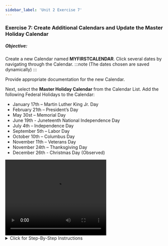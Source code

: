 ```yaml
---
sidebar_label: 'Unit 2 Exercise 7'
---
```


### Exercise 7: Create Additional Calendars and Update the Master Holiday Calendar

##### Objective:

Create a new Calendar named **MYFIRSTCALENDAR**. Click several dates by navigating through the Calendar. 
:::note
(The dates chosen are saved dynamically)
:::

Provide appropriate documentation for the new Calendar.

Next, select the **Master Holiday Calendar** from the Calendar List. Add the following Federal Holidays to the Calendar:

  *	January 17th – Martin Luther King Jr. Day
  *	February 21th – President’s Day
  *	May 30st – Memorial Day
  * June 19th - Juneteenth National Independence Day
  *	July 4th – Independence Day
  *	September 5th – Labor Day
  *	October 10th – Columbus Day
  *	November 11th – Veterans Day
  *	November 24th – Thanksgiving Day
  * December 26th - Christmas Day (Observed)


<div>
<video width="320" height="240" controls>
  <source src="videobasic/U2E7.mp4" type="video/mp4"></source>
Your browser does not support the video tag.
</video>
</div>

<details>

<summary>Click for Step-By-Step Instructions</summary>

1.	Click on **Calendars** from the **Navigation Panel**.
2.	Click the **Add** Button.
3.	Type **MyFirstCalendar** in the **Name** field.
4.	Enter **Documentation** like: **This is a test Calendar**.
5.	Click the **Save** Button.
6.	Click several dates in the **Calendar**.
:::note
The dates are saved dynamically
:::
7.	Click the **right arrow** by the **Month** right above the Calendar to go to the next months.
8.	Click the **up** arrow by the **Year** right above the Calendar to move to the next year.
9.	Select **Master Holiday** from the **Calendar List**.
10.	Click the following dates in the Calendar to set up the current year Federal Holidays, then close the **Calendars** tab:

  *	January 17th – Martin Luther King Jr. Day
  *	February 21th – President’s Day
  *	May 30st – Memorial Day
  * June 20th - Juneteenth National Independence Day (Observed)
  *	July 4th – Independence Day
  *	September 5th – Labor Day
  *	October 10th – Columbus Day
  *	November 11th – Veterans Day
  *	November 24th – Thanksgiving Day
  * December 26th - Christmas Day (Observed)

</details>